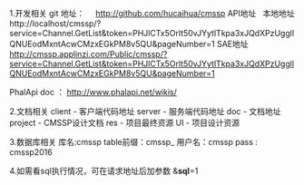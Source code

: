 1.开发相关
git 地址：
    http://github.com/hucaihua/cmssp
API地址  
	本地地址
	http://localhost/cmssp/?service=Channel.GetList&token=PHJlCTx5Orlt50vJYytlTkpa3xJQdXPzUggllQNUEodMxntAcwCMzxEGkPM8v5QU&pageNumber=1
	SAE地址
	http://cmssp.applinzi.com/Public/cmssp/?service=Channel.GetList&token=PHJlCTx5Orlt50vJYytlTkpa3xJQdXPzUggllQNUEodMxntAcwCMzxEGkPM8v5QU&pageNumber=1
	
PhalApi doc ： http://www.phalapi.net/wikis/
	
	
2.文档相关
	client - 客户端代码地址
	server - 服务端代码地址
	doc - 文档地址
		project - CMSSP设计文档
		res - 项目最终资源
		UI - 项目设计资源
		
3.数据库相关
	库名:cmssp
	table前缀：cmssp_
	用户名：cmssp
	pass : cmssp2016
	
4.如需看sql执行情况，可在请求地址后加参数 &__sql__=1